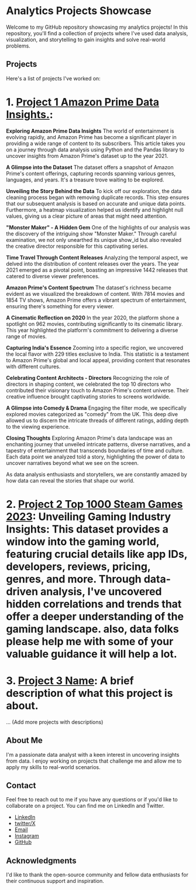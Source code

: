 # Analytics Projects Showcase

Welcome to my GitHub repository showcasing my analytics projects! In this repository, you'll find a collection of projects where I've used data analysis, visualization, and storytelling to gain insights and solve real-world problems.

## Projects

Here's a list of projects I've worked on:

# 1. [Project 1 Amazon Prime Data Insights.](https://github.com/CapAmin22/Projects.github.io/tree/main/amazon_prime_Project):
**Exploring Amazon Prime Data Insights**
The world of entertainment is evolving rapidly, and Amazon Prime has become a significant player in providing a wide range of content to its subscribers. This article takes you on a journey through data analysis using Python and the Pandas library to uncover insights from Amazon Prime's dataset up to the year 2021.

**A Glimpse into the Dataset**
The dataset offers a snapshot of Amazon Prime's content offerings, capturing records spanning various genres, languages, and years. It's a treasure trove waiting to be explored.

**Unveiling the Story Behind the Data**
To kick off our exploration, the data cleaning process began with removing duplicate records. This step ensures that our subsequent analysis is based on accurate and unique data points. Furthermore, a heatmap visualization helped us identify and highlight null values, giving us a clear picture of areas that might need attention.

**"Monster Maker" - A Hidden Gem**
One of the highlights of our analysis was the discovery of the intriguing show "Monster Maker." Through careful examination, we not only unearthed its unique show_id but also revealed the creative director responsible for this captivating series.

**Time Travel Through Content Releases**
Analyzing the temporal aspect, we delved into the distribution of content releases over the years. The year 2021 emerged as a pivotal point, boasting an impressive 1442 releases that catered to diverse viewer preferences.

**Amazon Prime's Content Spectrum**
The dataset's richness became evident as we visualized the breakdown of content. With 7814 movies and 1854 TV shows, Amazon Prime offers a vibrant spectrum of entertainment, ensuring there's something for every viewer.

**A Cinematic Reflection on 2020**
In the year 2020, the platform shone a spotlight on 962 movies, contributing significantly to its cinematic library. This year highlighted the platform's commitment to delivering a diverse range of movies.

**Capturing India's Essence**
Zooming into a specific region, we uncovered the local flavor with 229 titles exclusive to India. This statistic is a testament to Amazon Prime's global and local appeal, providing content that resonates with different cultures.

**Celebrating Content Architects - Directors**
Recognizing the role of directors in shaping content, we celebrated the top 10 directors who contributed their visionary touch to Amazon Prime's content universe. Their creative influence brought captivating stories to screens worldwide.

**A Glimpse into Comedy & Drama**
Engaging the filter mode, we specifically explored movies categorized as "comedy" from the UK. This deep dive allowed us to discern the intricate threads of different ratings, adding depth to the viewing experience.

**Closing Thoughts**
Exploring Amazon Prime's data landscape was an enchanting journey that unveiled intricate patterns, diverse narratives, and a tapestry of entertainment that transcends boundaries of time and culture. Each data point we analyzed told a story, highlighting the power of data to uncover narratives beyond what we see on the screen.

As data analysis enthusiasts and storytellers, we are constantly amazed by how data can reveal the stories that shape our world.




# 2. [Project 2 Top 1000 Steam Games 2023](https://github.com/CapAmin22/AnalysisProjects.github.io/tree/main/Top%201000%20Steam%20Games%202023): Unveiling Gaming Industry Insights: This dataset provides a window into the gaming world, featuring crucial details like app IDs, developers, reviews, pricing, genres, and more. Through data-driven analysis, I've uncovered hidden correlations and trends that offer a deeper understanding of the gaming landscape. also, data folks please help me with some of your valuable guidance it will help a lot.

# 3. [Project 3 Name](https://github.com/CapAmin22/Projects.github.io/tree/main/amazon_prime_Project): A brief description of what this project is about.

... (Add more projects with descriptions)

## About Me

I'm a passionate data analyst with a keen interest in uncovering insights from data. I enjoy working on projects that challenge me and allow me to apply my skills to real-world scenarios.

## Contact

Feel free to reach out to me if you have any questions or if you'd like to collaborate on a project. You can find me on LinkedIn and Twitter.

- [LinkedIn](https://www.linkedin.com/in/amin-shaikh22) <!-- ![LinkedIn](linkedin-icon.png) -->
- [twitter/X](https://twitter.com/aminshaikh22) <!-- ![Twitter](twitter-icon.png) -->
- [Email](mailto:shaikhaminrehman302@outlook.com) <!-- ![Email](email-icon.png) -->
- [Instagram](https://www.instagram.com/cap.shaikh/) <!-- ![Instagram](instagram-icon.png) -->
- [GitHub](https://github.com/CapAmin22) <!-- ![GitHub](github-icon.png) -->
  
## Acknowledgments

I'd like to thank the open-source community and fellow data enthusiasts for their continuous support and inspiration.

